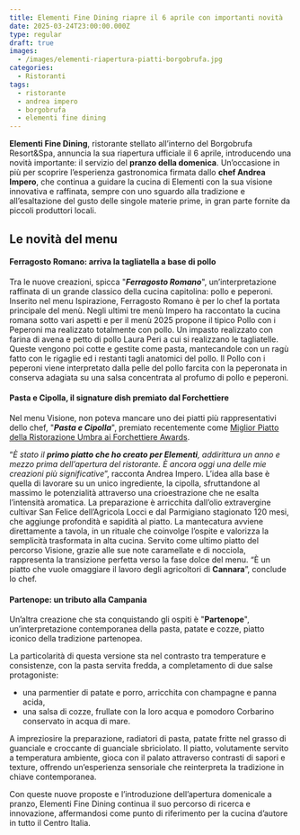 ```yaml
---
title: Elementi Fine Dining riapre il 6 aprile con importanti novità
date: 2025-03-24T23:00:00.000Z
type: regular
draft: true
images:
  - /images/elementi-riapertura-piatti-borgobrufa.jpg
categories:
  - Ristoranti
tags:
  - ristorante
  - andrea impero
  - borgobrufa
  - elementi fine dining
---
```


**Elementi Fine Dining**, ristorante stellato all’interno del Borgobrufa Resort\&Spa, annuncia la sua riapertura ufficiale il 6 aprile, introducendo una novità importante: il servizio del **pranzo della domenica**. Un’occasione in più per scoprire l’esperienza gastronomica firmata dallo **chef Andrea Impero**, che continua a guidare la cucina di Elementi con la sua visione innovativa e raffinata, sempre con uno sguardo alla tradizione e all’esaltazione del gusto delle singole materie prime, in gran parte fornite da piccoli produttori locali.

## Le novità del menu

#### Ferragosto Romano: arriva la tagliatella a base di pollo

Tra le nuove creazioni, spicca "***Ferragosto Romano***", un’interpretazione raffinata di un grande classico della cucina capitolina: pollo e peperoni. Inserito nel menu Ispirazione, Ferragosto Romano è per lo chef la portata principale del menù. Negli ultimi tre menù Impero ha raccontato la cucina romana sotto vari aspetti e per il menù 2025 propone il tipico Pollo con i Peperoni ma realizzato totalmente con pollo. Un impasto realizzato con farina di avena e petto di pollo Laura Peri a cui si realizzano le tagliatelle. Queste vengono poi cotte e gestite come pasta, mantecandole con un ragù fatto con le rigaglie ed i restanti tagli anatomici del pollo. Il Pollo con i peperoni viene interpretato dalla pelle del pollo farcita con la peperonata in conserva adagiata su una salsa concentrata al profumo di pollo e peperoni.

#### Pasta e Cipolla, il signature dish premiato dal Forchettiere

Nel menu Visione, non poteva mancare uno dei piatti più rappresentativi dello chef, "***Pasta e Cipolla***", premiato recentemente come [Miglior Piatto della Ristorazione Umbra ai Forchettiere Awards](https://centrotavola.eu/post/pasta-e-cipolla-di-andrea-impero-premiato-come-miglior-piatto-dellanno-al-forchettiere-awards-umbria/).

“*È stato il **primo piatto che ho creato per Elementi**, addirittura un anno e mezzo prima dell’apertura del ristorante. È ancora oggi una delle mie creazioni più significative*”, racconta Andrea Impero. L’idea alla base è quella di lavorare su un unico ingrediente, la cipolla, sfruttandone al massimo le potenzialità attraverso una crioestrazione che ne esalta l’intensità aromatica. La preparazione è arricchita dall’olio extravergine cultivar San Felice dell’Agricola Locci e dal Parmigiano stagionato 120 mesi, che aggiunge profondità e sapidità al piatto. La mantecatura avviene direttamente a tavola, in un rituale che coinvolge l’ospite e valorizza la semplicità trasformata in alta cucina. Servito come ultimo piatto del percorso Visione, grazie alle sue note caramellate e di nocciola, rappresenta la transizione perfetta verso la fase dolce del menu. “È un piatto che vuole omaggiare il lavoro degli agricoltori di **Cannara**”, conclude lo chef.

#### Partenope: un tributo alla Campania

Un’altra creazione che sta conquistando gli ospiti è "**Partenope**", un’interpretazione contemporanea della pasta, patate e cozze, piatto iconico della tradizione partenopea.

La particolarità di questa versione sta nel contrasto tra temperature e consistenze, con la pasta servita fredda, a completamento di due salse protagoniste:

* una parmentier di patate e porro, arricchita con champagne e panna acida,
* una salsa di cozze, frullate con la loro acqua e pomodoro Corbarino conservato in acqua di mare.

A impreziosire la preparazione, radiatori di pasta, patate fritte nel grasso di guanciale e croccante di guanciale sbriciolato. Il piatto, volutamente servito a temperatura ambiente, gioca con il palato attraverso contrasti di sapori e texture, offrendo un’esperienza sensoriale che reinterpreta la tradizione in chiave contemporanea.

Con queste nuove proposte e l’introduzione dell’apertura domenicale a pranzo, Elementi Fine Dining continua il suo percorso di ricerca e innovazione, affermandosi come punto di riferimento per la cucina d’autore in tutto il Centro Italia.
